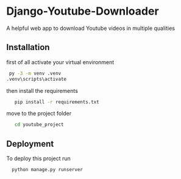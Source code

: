 # Django-Youtube-Downloader

A helpful web app to download Youtube videos in multiple qualities





## Installation

first of all activate your virtual environment 

```bash
 py -3 -m venv .venv
.venv\scripts\activate
```
then install the requirements

```bash
   pip install -r requirements.txt
```

move to the project folder

```bash
   cd youtube_project
```


## Deployment

To deploy this project run 

```bash
  python manage.py runserver
```

